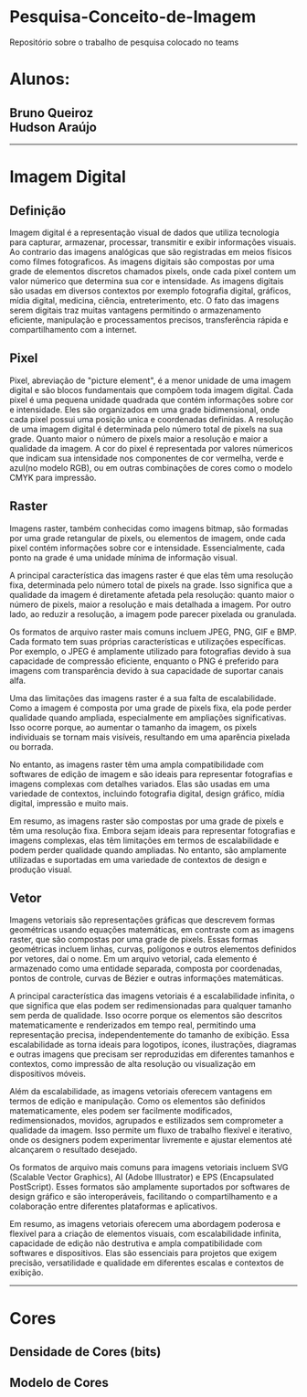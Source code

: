 # Pesquisa-Conceito-de-Imagem
Repositório sobre o trabalho de pesquisa colocado no teams
<h1>Alunos:</h1>
<h2>Bruno Queiroz <br> Hudson Araújo</h2>
<hr>
  <h1>Imagem Digital</h1>
    <h2>Definição</h2>
     <p>Imagem digital é a representação visual de dados que utiliza tecnologia para capturar, armazenar, processar, transmitir e exibir informações visuais. Ao contrario das imagens analógicas  que são registradas em meios físicos como filmes fotograficos. As imagens digitais são compostas por uma grade de elementos discretos chamados pixels, onde cada pixel contem um valor númerico que determina sua cor e intensidade. As imagens digitais são usadas em diversos contextos por exemplo fotografia digital, gráficos, mídia digital, medicina, ciência, entreterimento, etc. O fato das imagens serem digitais traz muitas vantagens permitindo o armazenamento eficiente, manipulação e processamentos precisos, transferência rápida e compartilhamento com a internet.</p>
    <h2>Pixel</h2>
    <p>Pixel, abreviação de "picture element", é a menor unidade de uma imagem digital e são blocos fundamentais que compõem toda imagem digital. Cada pixel é uma pequena unidade quadrada que contém informações sobre cor e intensidade. Eles são organizados em uma grade bidimensional, onde cada pixel possui uma posição unica e coordenadas definidas. A resolução de uma imagem digital é determinada pelo número total de pixels na sua grade. Quanto maior o número de pixels maior a resolução e maior a qualidade da imagem. A cor do pixel é representada por valores númericos que indicam sua intensidade nos componentes de cor vermelha, verde e azul(no modelo RGB), ou em outras combinações de cores como o modelo CMYK para impressão.</p>
    <h2>Raster</h2>
    <p> Imagens raster, também conhecidas como imagens bitmap, são formadas por uma grade retangular de pixels, ou elementos de imagem, onde cada pixel contém informações sobre cor e intensidade. Essencialmente, cada ponto na grade é uma unidade mínima de informação visual.

A principal característica das imagens raster é que elas têm uma resolução fixa, determinada pelo número total de pixels na grade. Isso significa que a qualidade da imagem é diretamente afetada pela resolução: quanto maior o número de pixels, maior a resolução e mais detalhada a imagem. Por outro lado, ao reduzir a resolução, a imagem pode parecer pixelada ou granulada.

Os formatos de arquivo raster mais comuns incluem JPEG, PNG, GIF e BMP. Cada formato tem suas próprias características e utilizações específicas. Por exemplo, o JPEG é amplamente utilizado para fotografias devido à sua capacidade de compressão eficiente, enquanto o PNG é preferido para imagens com transparência devido à sua capacidade de suportar canais alfa.

Uma das limitações das imagens raster é a sua falta de escalabilidade. Como a imagem é composta por uma grade de pixels fixa, ela pode perder qualidade quando ampliada, especialmente em ampliações significativas. Isso ocorre porque, ao aumentar o tamanho da imagem, os pixels individuais se tornam mais visíveis, resultando em uma aparência pixelada ou borrada.

No entanto, as imagens raster têm uma ampla compatibilidade com softwares de edição de imagem e são ideais para representar fotografias e imagens complexas com detalhes variados. Elas são usadas em uma variedade de contextos, incluindo fotografia digital, design gráfico, mídia digital, impressão e muito mais.

Em resumo, as imagens raster são compostas por uma grade de pixels e têm uma resolução fixa. Embora sejam ideais para representar fotografias e imagens complexas, elas têm limitações em termos de escalabilidade e podem perder qualidade quando ampliadas. No entanto, são amplamente utilizadas e suportadas em uma variedade de contextos de design e produção visual. </p>
    <h2>Vetor</h2>
    <p> Imagens vetoriais são representações gráficas que descrevem formas geométricas usando equações matemáticas, em contraste com as imagens raster, que são compostas por uma grade de pixels. Essas formas geométricas incluem linhas, curvas, polígonos e outros elementos definidos por vetores, daí o nome. Em um arquivo vetorial, cada elemento é armazenado como uma entidade separada, composta por coordenadas, pontos de controle, curvas de Bézier e outras informações matemáticas.

A principal característica das imagens vetoriais é a escalabilidade infinita, o que significa que elas podem ser redimensionadas para qualquer tamanho sem perda de qualidade. Isso ocorre porque os elementos são descritos matematicamente e renderizados em tempo real, permitindo uma representação precisa, independentemente do tamanho de exibição. Essa escalabilidade as torna ideais para logotipos, ícones, ilustrações, diagramas e outras imagens que precisam ser reproduzidas em diferentes tamanhos e contextos, como impressão de alta resolução ou visualização em dispositivos móveis.

Além da escalabilidade, as imagens vetoriais oferecem vantagens em termos de edição e manipulação. Como os elementos são definidos matematicamente, eles podem ser facilmente modificados, redimensionados, movidos, agrupados e estilizados sem comprometer a qualidade da imagem. Isso permite um fluxo de trabalho flexível e iterativo, onde os designers podem experimentar livremente e ajustar elementos até alcançarem o resultado desejado.

Os formatos de arquivo mais comuns para imagens vetoriais incluem SVG (Scalable Vector Graphics), AI (Adobe Illustrator) e EPS (Encapsulated PostScript). Esses formatos são amplamente suportados por softwares de design gráfico e são interoperáveis, facilitando o compartilhamento e a colaboração entre diferentes plataformas e aplicativos.

Em resumo, as imagens vetoriais oferecem uma abordagem poderosa e flexível para a criação de elementos visuais, com escalabilidade infinita, capacidade de edição não destrutiva e ampla compatibilidade com softwares e dispositivos. Elas são essenciais para projetos que exigem precisão, versatilidade e qualidade em diferentes escalas e contextos de exibição. </p>
<hr>
  <h1>Cores</h1>
    <h2>Densidade de Cores (bits)</h2>
    <h2>Modelo de Cores</h2>
  
